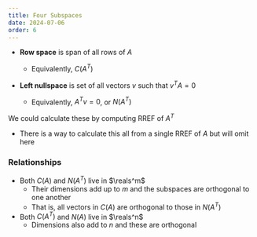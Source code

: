 ```yaml
---
title: Four Subspaces
date: 2024-07-06
order: 6
---
```


- **Row space** is span of all rows of $A$
  - Equivalently, $C(A^T)$
- **Left nullspace** is set of all vectors $v$ such that $v^TA = 0$

  - Equivalently, $A^Tv = 0$, or $N(A^T)$

We could calculate these by computing RREF of $A^T$

- There is a way to calculate this all from a single RREF of $A$ but will omit here

### Relationships

- Both $C(A)$ and $N(A^T)$ live in $\reals^m$
  - Their dimensions add up to $m$ and the subspaces are orthogonal to one another
  - That is, all vectors in $C(A)$ are orthogonal to those in $N(A^T)$
- Both $C(A^T)$ and $N(A)$ live in $\reals^n$
  - Dimensions also add to $n$ and these are orthogonal

